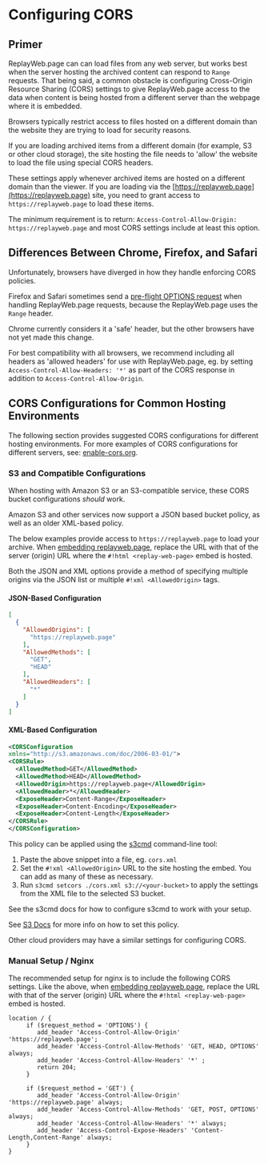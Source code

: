 # Configuring CORS

## Primer

ReplayWeb.page can can load files from any web server, but works best when the server hosting the archived content can respond to `Range` requests.  That being said, a common obstacle is configuring Cross-Origin Resource Sharing (CORS) settings to give ReplayWeb.page access to the data when content is being hosted from a different server than the webpage where it is embedded.

Browsers typically restrict access to files hosted on a different domain than the website they are trying to load for security reasons.

If you are loading archived items from a different domain (for example, S3 or other cloud storage), the site hosting the file needs to 'allow' the website to load the file using special CORS headers.

These settings apply whenever archived items are hosted on a different domain than the viewer. If you are loading via the [https://replayweb.page](https://replayweb.page) site, you need to grant access to `https://replayweb.page` to load these items.

The minimum requirement is to return: `Access-Control-Allow-Origin: https://replayweb.page` and most CORS settings include at least this option.

## Differences Between Chrome, Firefox, and Safari

Unfortunately, browsers have diverged in how they handle enforcing CORS policies.

Firefox and Safari sometimes send a [pre-flight OPTIONS request](https://developer.mozilla.org/en-US/docs/Glossary/Preflight_request) when handling ReplayWeb.page requests, because the ReplayWeb.page uses the `Range` header.

Chrome currently considers it a 'safe' header, but the other browsers have not yet made this change.

For best compatibility with all browsers, we recommend including all headers as 'allowed headers' for use with ReplayWeb.page, eg.
by setting `Access-Control-Allow-Headers: '*'` as part of the CORS response in addition to `Access-Control-Allow-Origin`.

## CORS Configurations for Common Hosting Environments

The following section provides suggested CORS configurations for different hosting environments. For more examples of CORS configurations for different servers, see: [enable-cors.org](https://enable-cors.org/).

### S3 and Compatible Configurations

When hosting with Amazon S3 or an S3-compatible service, these CORS bucket configurations _should_ work.

Amazon S3 and other services now support a JSON based bucket policy, as well as an older XML-based policy.

The below examples provide access to `https://replayweb.page` to load your archive. When [embedding replayweb.page](index.md), replace the URL with that of the server (origin) URL where the `#!html <replay-web-page>` embed is hosted.

Both the JSON and XML options provide a method of specifying multiple origins via the JSON list or multiple `#!xml <AllowedOrigin>` tags.

#### JSON-Based Configuration

```json
[
  {
    "AllowedOrigins": [
      "https://replayweb.page"
    ],
    "AllowedMethods": [
      "GET",
      "HEAD"
    ],
    "AllowedHeaders": [
      "*"
    ]
  }
]
```

#### XML-Based Configuration

```xml
<CORSConfiguration
xmlns="http://s3.amazonaws.com/doc/2006-03-01/">
<CORSRule>
  <AllowedMethod>GET</AllowedMethod>
  <AllowedMethod>HEAD</AllowedMethod>
  <AllowedOrigin>https://replayweb.page</AllowedOrigin>
  <AllowedHeader>*</AllowedHeader>
  <ExposeHeader>Content-Range</ExposeHeader>
  <ExposeHeader>Content-Encoding</ExposeHeader>
  <ExposeHeader>Content-Length</ExposeHeader>
</CORSRule>
</CORSConfiguration>
```

This policy can be applied using the [s3cmd](https://s3tools.org/usage) command-line tool:

1. Paste the above snippet into a file, eg. `cors.xml`
2. Set the `#!xml <AllowedOrigin>` URL to the site hosting the embed. You can add as many of these as necessary.
3. Run `s3cmd setcors ./cors.xml s3://<your-bucket>` to apply the settings from the XML file to the selected S3 bucket.

See the s3cmd docs for how to configure s3cmd to work with your setup.

See [S3 Docs](https://docs.aws.amazon.com/AmazonS3/latest/userguide/ManageCorsUsing.html) for more info on how to set this policy.

Other cloud providers may have a similar settings for configuring CORS.

### Manual Setup / Nginx

The recommended setup for nginx is to include the following CORS settings. Like the above, when [embedding replayweb.page](index.md), replace the URL with that of the server (origin) URL where the `#!html <replay-web-page>` embed is hosted.

```nginx
location / {
     if ($request_method = 'OPTIONS') {
        add_header 'Access-Control-Allow-Origin' 'https://replayweb.page';
        add_header 'Access-Control-Allow-Methods' 'GET, HEAD, OPTIONS' always;
        add_header 'Access-Control-Allow-Headers' '*' ;
        return 204;
     }

     if ($request_method = 'GET') {
        add_header 'Access-Control-Allow-Origin' 'https://replayweb.page' always;
        add_header 'Access-Control-Allow-Methods' 'GET, POST, OPTIONS' always;
        add_header 'Access-Control-Allow-Headers' '*' always;
        add_header 'Access-Control-Expose-Headers' 'Content-Length,Content-Range' always;
     }
}
```
